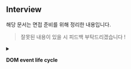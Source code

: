 ## Interview

해당 문서는 면접 준비를 위해 정리한 내용입니다.

> 잘못된 내용이 있을 시 피드백 부탁드리겠습니다 !

<details>

<summary>

**DOM event life cycle**

</summary>

이벤트는 각 이벤트가 갖게 되는 전파 경로를 따라 전파됩니다.
최상위 노드인 Window부터 이벤트를 부착한 노드까지 전달되는 Capture 페이즈 (Event Capturing),
이벤트 객체가 이벤트를 등록한 타겟에 도달한 Target 페이즈,
Capture 페이즈와 반대로 최종적으로 Window까지 이벤트 객체가 전달되는 Bubble 페이즈 (Event Bubbling)으로 이루어져있습니다.

추가적으로 이벤트에 따라 지원하지 않는 페이즈가 있습니다. 예를 들어 focus 이벤트는 Bubbling되지 않습니다.

</details>
